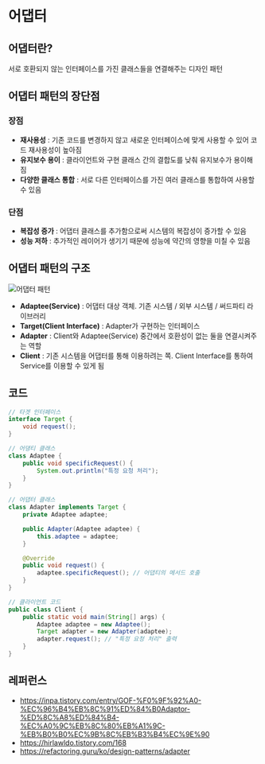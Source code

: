 # 어댑터

## 어댑터란?
서로 호환되지 않는 인터페이스를 가진 클래스들을 연결해주는 디자인 패턴

## 어댑터 패턴의 장단점
### 장점
- **재사용성** : 기존 코드를 변경하지 않고 새로운 인터페이스에 맞게 사용할 수 있어 코드 재사용성이 높아짐
- **유지보수 용이** : 클라이언트와 구현 클래스 간의 결합도를 낮춰 유지보수가 용이해짐
- **다양한 클래스 통합** : 서로 다른 인터페이스를 가진 여러 클래스를 통합하여 사용할 수 있음

### 단점
- **복잡성 증가** : 어댑터 클래스를 추가함으로써 시스템의 복잡성이 증가할 수 있음
- **성능 저하** : 추가적인 레이어가 생기기 때문에 성능에 약간의 영향을 미칠 수 있음

## 어댑터 패턴의 구조
![어댑터 패턴](https://github.com/user-attachments/assets/d48dcdf3-5b8d-4dbb-8cf8-7289c0537b3e)
- **Adaptee(Service)** : 어댑터 대상 객체. 기존 시스템 / 외부 시스템 / 써드파티 라이브러리
- **Target(Client Interface)** : Adapter가 구현하는 인터페이스
- **Adapter** : Client와 Adaptee(Service) 중간에서 호환성이 없는 둘을 연결시켜주는 역할
- **Client** : 기존 시스템을 어댑터를 통해 이용하려는 쪽. Client Interface를 통하여 Service를 이용할 수 있게 됨

## 코드
```java
// 타겟 인터페이스
interface Target {
    void request();
}

// 어댕티 클래스
class Adaptee {
    public void specificRequest() {
        System.out.println("특정 요청 처리");
    }
}

// 어댑터 클래스
class Adapter implements Target {
    private Adaptee adaptee;

    public Adapter(Adaptee adaptee) {
        this.adaptee = adaptee;
    }

    @Override
    public void request() {
        adaptee.specificRequest(); // 어댑티의 메서드 호출
    }
}

// 클라이언트 코드
public class Client {
    public static void main(String[] args) {
        Adaptee adaptee = new Adaptee();
        Target adapter = new Adapter(adaptee);
        adapter.request(); // "특정 요청 처리" 출력
    }
}

```

## 레퍼런스
- https://inpa.tistory.com/entry/GOF-%F0%9F%92%A0-%EC%96%B4%EB%8C%91%ED%84%B0Adaptor-%ED%8C%A8%ED%84%B4-%EC%A0%9C%EB%8C%80%EB%A1%9C-%EB%B0%B0%EC%9B%8C%EB%B3%B4%EC%9E%90
- https://hirlawldo.tistory.com/168
- https://refactoring.guru/ko/design-patterns/adapter
